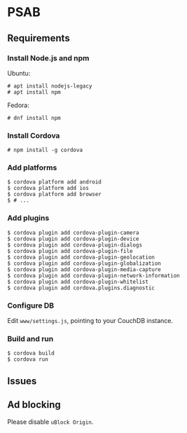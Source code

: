 # PSAB

## Requirements

### Install Node.js and npm
Ubuntu:
```
# apt install nodejs-legacy
# apt install npm
```

Fedora:
```
# dnf install npm
```

### Install Cordova
```
# npm install -g cordova
```

### Add platforms
```
$ cordova platform add android
$ cordova platform add ios
$ cordova platform add browser
$ # ...
```

### Add plugins
```
$ cordova plugin add cordova-plugin-camera
$ cordova plugin add cordova-plugin-device
$ cordova plugin add cordova-plugin-dialogs
$ cordova plugin add cordova-plugin-file
$ cordova plugin add cordova-plugin-geolocation
$ cordova plugin add cordova-plugin-globalization
$ cordova plugin add cordova-plugin-media-capture
$ cordova plugin add cordova-plugin-network-information
$ cordova plugin add cordova-plugin-whitelist
$ cordova plugin add cordova.plugins.diagnostic
```

### Configure DB
Edit `www/settings.js`, pointing to your CouchDB instance.

### Build and run
```
$ cordova build
$ cordova run
```

## Issues

## Ad blocking
Please disable `uBlock Origin`.

